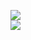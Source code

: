[![](https://img.shields.io/badge/Made%20With-Github%20Spray-lightgrey.svg?style=for-the-badge&logo=github)](https://github.com/Annihil/github-spray#13296)  
[![](https://i.imgur.com/2DrTn0Z.gif)](https://github.com/Annihil/github-spray)